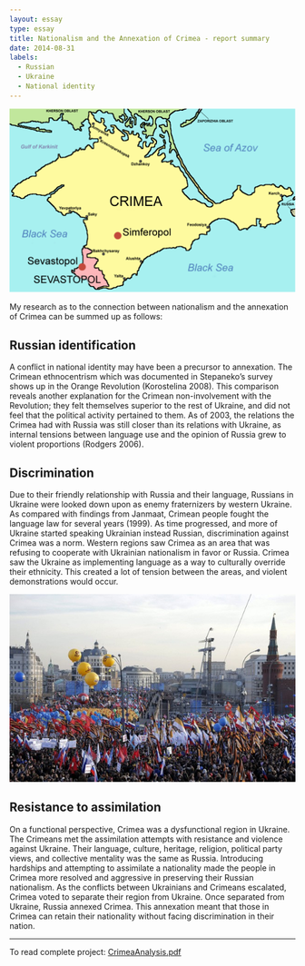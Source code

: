 ```yaml
---
layout: essay
type: essay
title: Nationalism and the Annexation of Crimea - report summary
date: 2014-08-31
labels:
  - Russian
  - Ukraine
  - National identity
---
```



<img class="ui medium right floated image" src="../images/Crimea_republic_map_2.png">

My research as to the connection between nationalism and the annexation of Crimea can be summed up as follows:

## Russian identification

A conflict in national identity may have been a precursor to annexation. The Crimean ethnocentrism which was documented in Stepaneko’s survey shows up in the Orange Revolution (Korostelina 2008).  This comparison reveals another explanation for the Crimean non-involvement with the Revolution; they felt themselves superior to the rest of Ukraine, and did not feel that the political activity pertained to them. As of 2003, the relations the Crimea had with Russia was still closer than its relations with Ukraine, as internal tensions between language use and the opinion of Russia grew to violent proportions (Rodgers 2006). 

## Discrimination

Due to their friendly relationship with Russia and their language, Russians in Ukraine were looked down upon as enemy fraternizers by western Ukraine. As compared with findings from Janmaat, Crimean people fought the language law for several years (1999). As time progressed, and more of Ukraine started speaking Ukrainian instead Russian, discrimination against Crimea was a norm. Western regions saw Crimea as an area that was refusing to cooperate with Ukrainian nationalism in favor or Russia. Crimea saw the Ukraine as implementing language as a way to culturally override their ethnicity. This created a lot of tension between the areas, and violent demonstrations would occur. 

<img class="ui medium left floated image" src="../images/Crimea_Miting_620.jpg">


## Resistance to assimilation

On a functional perspective, Crimea was a dysfunctional region in Ukraine. The Crimeans met the assimilation attempts with resistance and violence against Ukraine. Their language, culture, heritage, religion, political party views, and collective mentality was the same as Russia. Introducing hardships and attempting to assimilate a nationality made the people in Crimea more resolved and aggressive in preserving their Russian nationalism. As the conflicts between Ukrainians and Crimeans escalated, Crimea voted to separate their region from Ukraine. Once separated from Ukraine, Russia annexed Crimea. This annexation meant that those in Crimea can retain their nationality without facing discrimination in their nation.

<hr>

To read complete project: <a href="https://github.com/kodayv/Analysis/blob/master/CrimeaAnalysis.pdf"><i class="large github icon "></i>CrimeaAnalysis.pdf</a>
